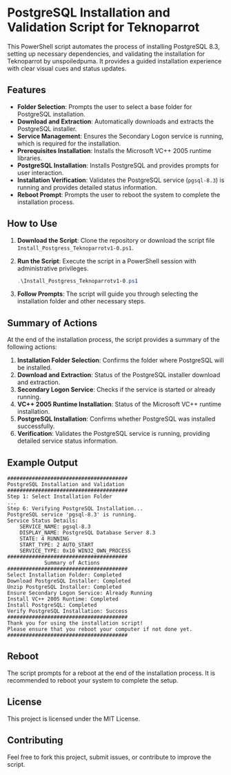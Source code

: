
# **PostgreSQL Installation and Validation Script for Teknoparrot**

This PowerShell script automates the process of installing PostgreSQL 8.3, setting up necessary dependencies, and validating the installation for Teknoparrot by unspoiledpuma. It provides a guided installation experience with clear visual cues and status updates.

## **Features**

- **Folder Selection**: Prompts the user to select a base folder for PostgreSQL installation.
- **Download and Extraction**: Automatically downloads and extracts the PostgreSQL installer.
- **Service Management**: Ensures the Secondary Logon service is running, which is required for the installation.
- **Prerequisites Installation**: Installs the Microsoft VC++ 2005 runtime libraries.
- **PostgreSQL Installation**: Installs PostgreSQL and provides prompts for user interaction.
- **Installation Verification**: Validates the PostgreSQL service (`pgsql-8.3`) is running and provides detailed status information.
- **Reboot Prompt**: Prompts the user to reboot the system to complete the installation process.

## **How to Use**

1. **Download the Script**: Clone the repository or download the script file `Install_Postgress_Teknoparrotv1-0.ps1`.
2. **Run the Script**: Execute the script in a PowerShell session with administrative privileges.

    ```powershell
    .\Install_Postgress_Teknoparrotv1-0.ps1
    ```

3. **Follow Prompts**: The script will guide you through selecting the installation folder and other necessary steps.

## **Summary of Actions**

At the end of the installation process, the script provides a summary of the following actions:

1. **Installation Folder Selection**: Confirms the folder where PostgreSQL will be installed.
2. **Download and Extraction**: Status of the PostgreSQL installer download and extraction.
3. **Secondary Logon Service**: Checks if the service is started or already running.
4. **VC++ 2005 Runtime Installation**: Status of the Microsoft VC++ runtime installation.
5. **PostgreSQL Installation**: Confirms whether PostgreSQL was installed successfully.
6. **Verification**: Validates the PostgreSQL service is running, providing detailed service status information.

## **Example Output**

```
#######################################
PostgreSQL Installation and Validation
#######################################
Step 1: Select Installation Folder
...
Step 6: Verifying PostgreSQL Installation...
PostgreSQL service 'pgsql-8.3' is running.
Service Status Details:
    SERVICE_NAME: pgsql-8.3
    DISPLAY_NAME: PostgreSQL Database Server 8.3
    STATE: 4 RUNNING
    START_TYPE: 2 AUTO_START
    SERVICE_TYPE: 0x10 WIN32_OWN_PROCESS
#######################################
            Summary of Actions
#######################################
Select Installation Folder: Completed
Download PostgreSQL Installer: Completed
Unzip PostgreSQL Installer: Completed
Ensure Secondary Logon Service: Already Running
Install VC++ 2005 Runtime: Completed
Install PostgreSQL: Completed
Verify PostgreSQL Installation: Success
#######################################
Thank you for using the installation script!
Please ensure that you reboot your computer if not done yet.
#######################################
```

## **Reboot**

The script prompts for a reboot at the end of the installation process. It is recommended to reboot your system to complete the setup.

## **License**

This project is licensed under the MIT License.

## **Contributing**

Feel free to fork this project, submit issues, or contribute to improve the script.

